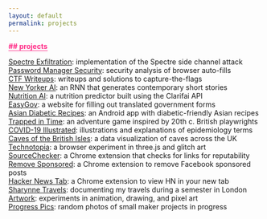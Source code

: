 ```yaml
---
layout: default
permalink: projects
---
```


<b class="t-hackcss-pop" style="color:#ff2e88;border-bottom:1px solid #ff2e88;">## projects</b>

<a href="https://www.dropbox.com/s/xgp03aoc4n5nexs/CO332_Coursework_2.pdf?dl=0">Spectre Exfiltration</a>: implementation of the Spectre side channel attack<br/>
<a href="https://courses.csail.mit.edu/6.857/2020/projects/6-Vadari-Maccow-Lin-Baral.pdf">Password Manager Security</a>: security analysis of browser auto-fills<br>
<a href="https://github.com/sharontlin/ctf-writeups">CTF Writeups</a>: writeups and solutions to capture-the-flags<br>
<a href="https://towardsdatascience.com/building-a-fiction-generator-worthy-of-the-new-yorker-part-one-f4bcfa87dea0">New Yorker AI</a>: an RNN that generates contemporary short stories<br/>
<a href="https://stories.mlh.io/watch-what-you-eat-with-clarifai-71185734bc61">Nutrition AI</a>: a nutrition predictor built using the Clarifai API<br>
<a href="https://easygov.app">EasyGov</a>: a website for filling out translated government forms<br/>
<a href="https://play.google.com/store/apps/details?id=com.wAsianDiabeticRecipes_11604275&hl=en_US">Asian Diabetic Recipes</a>: an Android app with diabetic-friendly Asian recipes<br>
<a href="https://sharontlin.itch.io/trapped-in-time">Trapped in Time</a>: an adventure game inspired by 20th c. British playwrights<br>
<a href="https://covisual.netlify.app/">COVID-19 Illustrated</a>: illustrations and explanations of epidemiology terms<br/>
<a href="https://observablehq.com/@sharontlin/caves-of-the-british-isles">Caves of the British Isles</a>: a data visualization of caves across the UK<br>
<a href="https://technotopia.netlify.app/">Technotopia</a>: a browser experiment in three.js and glitch art<br>
<a href="https://github.com/sharontlin/sourcechecker">SourceChecker</a>: a Chrome extension that checks for links for reputability<br>
<a href="https://github.com/sharontlin/fb-remove-sponsored">Remove Sponsored</a>: a Chrome extension to remove Facebook sponsored posts<br>
<a href="https://chrome.google.com/webstore/detail/hacker-news-tab/mlpjfhnajellhapbfmopedmdflnaejlj?hl=en">Hacker News Tab</a>: a Chrome extension to view HN in your new tab<br>
<a href="https://www.instagram.com/sharynnetravels/">Sharynne Travels</a>: documenting my travels during a semester in London<br>
<a href="https://scallionpancaked.tumblr.com/">Artwork</a>: experiments in animation, drawing, and pixel art<br>
<a href="https://photos.app.goo.gl/5oiHNijAqdRqftKr7">Progress Pics</a>: random photos of small maker projects in progress<br>

